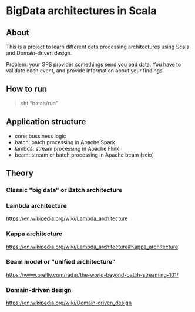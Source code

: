 # BigData architectures in Scala

## About

This is a project to learn different data processing architectures using Scala and Domain-driven design.

Problem: your GPS provider somethings send you bad data. You have to validate each event, and provide information about your findings

## How to run

> sbt "batch/run"

## Application structure

* core: bussiness logic
* batch: batch processing in Apache Spark
* lambda: stream processing in Apache Flink
* beam: stream or batch processing in Apache beam (scio)

## Theory

### Classic "big data" or Batch architecture

### Lambda architecture

https://en.wikipedia.org/wiki/Lambda_architecture

### Kappa architecture

https://en.wikipedia.org/wiki/Lambda_architecture#Kappa_architecture

### Beam model or "unified architecture"

https://www.oreilly.com/radar/the-world-beyond-batch-streaming-101/

### Domain-driven design

https://en.wikipedia.org/wiki/Domain-driven_design


